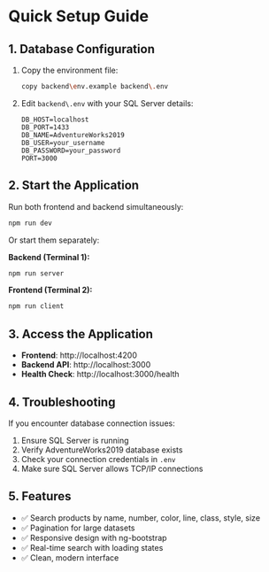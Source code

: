 # Quick Setup Guide

## 1. Database Configuration

1. Copy the environment file:
   ```bash
   copy backend\env.example backend\.env
   ```

2. Edit `backend\.env` with your SQL Server details:
   ```
   DB_HOST=localhost
   DB_PORT=1433
   DB_NAME=AdventureWorks2019
   DB_USER=your_username
   DB_PASSWORD=your_password
   PORT=3000
   ```

## 2. Start the Application

Run both frontend and backend simultaneously:
```bash
npm run dev
```

Or start them separately:

**Backend (Terminal 1):**
```bash
npm run server
```

**Frontend (Terminal 2):**
```bash
npm run client
```

## 3. Access the Application

- **Frontend**: http://localhost:4200
- **Backend API**: http://localhost:3000
- **Health Check**: http://localhost:3000/health

## 4. Troubleshooting

If you encounter database connection issues:
1. Ensure SQL Server is running
2. Verify AdventureWorks2019 database exists
3. Check your connection credentials in `.env`
4. Make sure SQL Server allows TCP/IP connections

## 5. Features

- ✅ Search products by name, number, color, line, class, style, size
- ✅ Pagination for large datasets
- ✅ Responsive design with ng-bootstrap
- ✅ Real-time search with loading states
- ✅ Clean, modern interface
